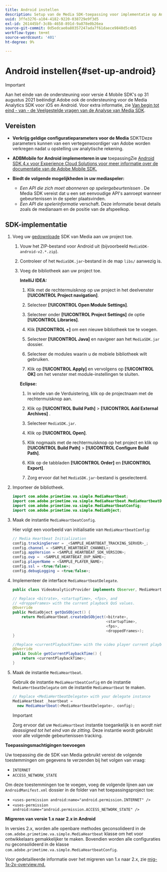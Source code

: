 ```yaml
---
title: Android instellen
description: Setup van de Media SDK-toepassing voor implementatie op Android.
uuid: 3ffe3276-a104-4182-9220-038729e9f3d5
exl-id: 261445bf-3c8b-4658-891d-9a878e0b26ea
source-git-commit: 0d5edcae0a80357247ada7f61daece9840d5c4b5
workflow-type: tm+mt
source-wordcount: '401'
ht-degree: 9%

---
```


# Android instellen{#set-up-android}

>[!IMPORTANT]
>
>Aan het einde van de ondersteuning voor versie 4 Mobile SDK&#39;s op 31 augustus 2021 beëindigt Adobe ook de ondersteuning voor de Media Analytics SDK voor iOS en Android.  Voor extra informatie, zie [Van begin tot eind - van - de Veelgestelde vragen van de Analyse van Media SDK](/help/sdk-implement/end-of-support-faqs.md).


## Vereisten

* **Verkrijg geldige configuratieparameters voor de Media**
SDKTDeze parameters kunnen van een vertegenwoordiger van Adobe worden verkregen nadat u opstelling uw analytische rekening.
* **ADBMobile for Android implementeren in uw**
toepassingZie  [Android SDK 4.x voor Experience Cloud Solutions voor meer informatie over de documentatie van de Adobe Mobile SDK.](https://experienceleague.adobe.com/docs/mobile-services/android/overview.html)

* **Biedt de volgende mogelijkheden in uw mediaspeler:**
   * *Een API die zich moet abonneren op spelergebeurtenissen* . De Media SDK vereist dat u een set eenvoudige API&#39;s aanroept wanneer gebeurtenissen in de speler plaatsvinden.
   * *Een API die spelerinformatie*  verschaft. Deze informatie bevat details zoals de medianaam en de positie van de afspeelkop.

## SDK-implementatie

1. Voeg uw [gedownloade](/help/sdk-implement/download-sdks.md#download-2x-sdks) SDK van Media aan uw project toe.

   1. Vouw het ZIP-bestand voor Android uit (bijvoorbeeld `MediaSDK-android-v2.*.zip`).
   1. Controleer of het `MediaSDK.jar`-bestand in de map `libs/` aanwezig is.

   1. Voeg de bibliotheek aan uw project toe.

      **IntelliJ IDEA:**

      1. Klik met de rechtermuisknop op uw project in het deelvenster **[!UICONTROL Project navigation]**.
      1. Selecteer **[!UICONTROL Open Module Settings]**.
      1. Selecteer onder **[!UICONTROL Project Settings]** de optie **[!UICONTROL Libraries]**.

      1. Klik **[!UICONTROL +]** om een nieuwe bibliotheek toe te voegen.
      1. Selecteer **[!UICONTROL Java]** en navigeer aan het `MediaSDK.jar` dossier.

      1. Selecteer de modules waarin u de mobiele bibliotheek wilt gebruiken.
      1. Klik op **[!UICONTROL Apply]** en vervolgens op **[!UICONTROL OK]** om het venster met module-instellingen te sluiten.

      **Eclipse:**

      1. In winde van de Verduistering, klik op de projectnaam met de rechtermuisknop aan.
      1. Klik op  **[!UICONTROL Build Path]** > **[!UICONTROL Add External Archives]** .
      1. Selecteer `MediaSDK.jar`.
      1. Klik op **[!UICONTROL Open]**.
      1. Klik nogmaals met de rechtermuisknop op het project en klik op **[!UICONTROL Build Path]** > **[!UICONTROL Configure Build Path]**.
      1. Klik op de tabbladen **[!UICONTROL Order]** en **[!UICONTROL Export]**.

      1. Zorg ervoor dat het `MediaSDK.jar`-bestand is geselecteerd.


1. Importeer de bibliotheek.

   ```java
   import com.adobe.primetime.va.simple.MediaHeartbeat;
   import com.adobe.primetime.va.simple.MediaHeartbeat.MediaHeartbeatDelegate;
   import com.adobe.primetime.va.simple.MediaHeartbeatConfig;
   import com.adobe.primetime.va.simple.MediaObject;
   ```

1. Maak de instantie `MediaHeartbeatConfig`.

   Hier volgt een voorbeeld van initialisatie van `MediaHeartbeatConfig`:

   ```java
   // Media Heartbeat Initialization
   config.trackingServer = _<SAMPLE_HEARTBEAT_TRACKING_SERVER>_;
   config.channel = <SAMPLE_HEARTBEAT_CHANNEL>;
   config.appVersion = <SAMPLE_HEARTBEAT_SDK_VERSION>;
   config.ovp =  <SAMPLE_HEARTBEAT_OVP_NAME>;
   config.playerName = <SAMPLE_PLAYER_NAME>;
   config.ssl = <true/false>;
   config.debugLogging = <true/false>;
   ```

1. Implementeer de interface `MediaHeartbeatDelegate`.

   ```java
   public class VideoAnalyticsProvider implements Observer, MediaHeartbeatDelegate{}
   ```

   ```java
   // Replace <bitrate>, <startupTime>, <fps>, and  
   // <droppeFrames> with the current playback QoS values.  
   @Override
   public MediaObject getQoSObject() {
       return MediaHeartbeat.createQoSObject(<bitrate>,  
                                             <startupTime>,  
                                             <fps>,  
                                             <droppedFrames>);
   }
   
   //Replace <currentPlaybackTime> with the video player current playback time
   @Override
   public Double getCurrentPlaybackTime() {
       return <currentPlaybackTime>;
   }
   ```

1. Maak de instantie `MediaHeartbeat`.

   Gebruik de instantie `MediaHeartbeatConfig` en de instantie `MediaHertbeatDelegate` om de instantie `MediaHeartbeat` te maken.

   ```java
   // Replace <MediaHertbeatDelegate> with your delegate instance
   MediaHeartbeat _heartbeat =  
     new MediaHeartbeat(<MediaHeartbeatDelegate>, config);
   ```

   >[!IMPORTANT]
   >
   >Zorg ervoor dat uw `MediaHeartbeat` instantie toegankelijk is en *wordt niet deassigned tot het eind van de zitting*. Deze instantie wordt gebruikt voor alle volgende gebeurtenissen tracking.

**Toepassingsmachtigingen toevoegen**

Uw toepassing die de SDK van Media gebruikt vereist de volgende toestemmingen om gegevens te verzenden bij het volgen van vraag:

* `INTERNET`
* `ACCESS_NETWORK_STATE`

Om deze toestemmingen toe te voegen, voeg de volgende lijnen aan uw `AndroidManifest.xml` dossier in de folder van het toepassingsproject toe:

* `<uses-permission android:name="android.permission.INTERNET" />`
* `<uses-permission android:name="android.permission.ACCESS_NETWORK_STATE" />`

**Migreren van versie 1.x naar 2.x in Android**

In versies 2.x, worden alle openbare methodes geconsolideerd in de `com.adobe.primetime.va.simple.MediaHeartbeat` klasse om het voor ontwikkelaars gemakkelijker te maken. Bovendien worden alle configuraties nu geconsolideerd in de klasse `com.adobe.primetime.va.simple.MediaHeartbeatConfig`.

Voor gedetailleerde informatie over het migreren van 1.x naar 2.x, zie [mig-1x-2x-overview.md.](/help/sdk-implement/va-1x-to-2x/mig-1x-2x-overview.md)
